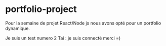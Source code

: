 # portfolio-project
Pour la semaine de projet React/Node js nous avons opté pour un portfolio dynamique.

Je suis un test numero 2
Tai : je suis connecté merci =)
